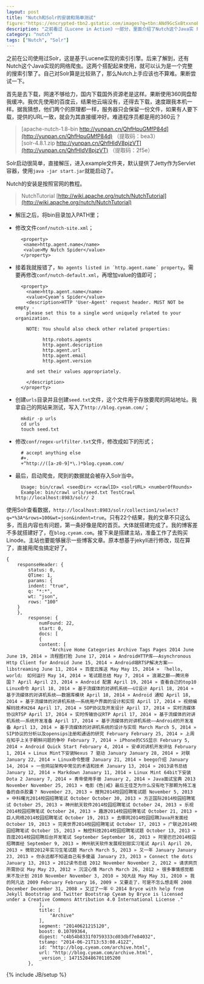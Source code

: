 ```yaml
---
layout: post
title: "Nutch和Solr的安装和简单测试"
figure:"https://encrypted-tbn2.gstatic.com/images?q=tbn:ANd9GcSxBtxxnoEf_xee4qABtdXg3ZysXwzrGBc59jLelvRsilivgRHW"
description: "之前看过《Lucene in Action》一部分，里面介绍了Nutch这个Java实 现的网络爬虫，把测试的结果放在这里"
category: "nutch"
tags: ["Nutch", "Solr"]
---
```


之前在公司使用过Solr，这是基于Lucene实现的索引引擎。后来了解到，还有Nutch这个Java实现的网络爬虫。这两个搭配起来使用，就可以认为是一个完整的搜索引擎了。自己对Solr算是比较熟了，那么Nutch上手应该也不算难。果断尝试一下。

首先是去下载，网速不够给力，国内下载国外资源老是这样。果断使用360网盘帮我缓冲。我优先使用的百度云，结果他云端没有，还得去下载，速度跟我本机一样。据我猜想，他们两个的原理都一样，服务器只会保留一份文件，如果有人要下载，提供的URL一致，就会为其直接缓冲好。难道程序员都是用的360云？

> [apache-nutch-1.8-bin http://yunpan.cn/QhfHpuGMfP84d](http://yunpan.cn/QhfHpuGMfP84d) （提取码：bea3）   
> [solr-4.8.1.zip http://yunpan.cn/QhfHIdV8pjzVT](http://yunpan.cn/QhfHIdV8pjzVT) （提取码：2f5e）

Solr启动很简单，直接解压，进入example文件夹，默认提供了Jetty作为Servlet容器，使用`java -jar start.jar`就能启动了。

Nutch的安装是按照官网的教程。

> NutchTutorial [http://wiki.apache.org/nutch/NutchTutorial](http://wiki.apache.org/nutch/NutchTutorial)

+ 解压之后，将bin目录加入PATH里；
+ 修改文件`conf/nutch-site.xml`；

        <property>
         <name>http.agent.name</name>
         <value>My Nutch Spider</value>
        </property>

+ 接着我就报错了，`No agents listed in ´http.agent.name´ property`。需要再修改`conf/nutch-default.xml`，再增加value的值即可；

        <property>
          <name>http.agent.name</name>
          <value>Cyeam's Spider</value>
          <description>HTTP 'User-Agent' request header. MUST NOT be empty -
          please set this to a single word uniquely related to your organization.

          NOTE: You should also check other related properties:

                http.robots.agents
                http.agent.description
                http.agent.url
                http.agent.email
                http.agent.version

          and set their values appropriately.

          </description>
        </property>

+ 创建`urls`目录并且创建`seed.txt`文件，这个文件用于存放要爬的网站地址。我拿自己的网站来测试，写入了`http://blog.cyeam.com/`；

        mkdir -p urls
        cd urls
        touch seed.txt

+ 修改`conf/regex-urlfilter.txt`文件，修改成如下的形式；

        # accept anything else
        #+.
        +^http://([a-z0-9]*\.)*blog.cyeam.com/

+ 最后，启动爬虫，爬到的数据就会被存入Solr当中。

        Usage: bin/crawl <seedDir> <crawlID> <solrURL> <numberOfRounds>
        Example: bin/crawl urls/seed.txt TestCrawl http://localhost:8983/solr/ 2

使用Solr查看数据，`http://localhost:8983/solr/collection1/select?q=*%3A*&rows=100&wt=json&indent=true`。只有22个结果，我的文章不只这么多，而且内容也有问题，第一条好像是爬的首页。大体就搭建完成了。我的博客差不多就搭建好了，在`blog.cyeam.com`。接下来是搭建主站，准备工作了去购买Linode。主站也要能够展示一些博客文章。原本想基于jekyll进行修改，现在算了，直接用爬虫搞定好了。

    {
        responseHeader: {
            status: 0,
            QTime: 1,
            params: {
            indent: "true",
            q: "*:*",
            wt: "json",
            rows: "100"
        }
        },
            response: {
                numFound: 22,
                start: 0,
                docs: [
                {
                content: [
                    "Archive Home Categories Archive Tags Pages 2014 June June 19, 2014 » 流程图打脸 June 17, 2014 » AndroidHTTP库——Asynchronous Http Client for Android June 15, 2014 » Android端RTSP解决方案——libstreaming June 11, 2014 » 百度云推送 May May 15, 2014 » 『hello, world』 如何运行 May 14, 2014 » 笔试题总结 May 7, 2014 » 浪潮之巅——腾讯帝国？ April April 23, 2014 » Android 配置 April 19, 2014 » 查看自己的top10 Linux命令 April 18, 2014 » 基于流媒体的对讲机系统——UI设计 April 18, 2014 » 基于流媒体的对讲机系统——数据库模块 April 18, 2014 » Android 通知 April 18, 2014 » 基于流媒体的对讲机系统——系统用户界面的设计和实现 April 17, 2014 » 视频编解码技术H264 April 17, 2014 » SDP协议及开发设计 April 17, 2014 » 实时流媒体协议RTSP April 17, 2014 » 实时传输协议RTP April 17, 2014 » 基于流媒体的对讲机系统——系统开发准备 April 17, 2014 » 基于流媒体的对讲机系统——Android的开发准备 April 13, 2014 » 基于流媒体的对讲机系统的设计与实现 March March 5, 2014 » SIP协议的分析以及opensips注册和通话的研究 February February 25, 2014 » 上周在知乎上关于朝鲜问题的争吵 February 7, 2014 » iPhone的CSS显示 February 5, 2014 » Android Quick Start February 4, 2014 » 安卓对讲机开发评估 February 1, 2014 » Linux Mint下安装Nexus 7 驱动 January January 28, 2014 » 对联 January 22, 2014 » Linux命令整理 January 21, 2014 » beego介绍 January 14, 2014 » 一些网站架构中常见的术语和技术 January 13, 2014 » 2013读书总结 January 12, 2014 » Markdown January 11, 2014 » Linux Mint 64bit下安装Dota 2 January 7, 2014 » 青帝使用手册 January 2, 2014 » Java面试宝典 2013 November November 25, 2013 » 电影《色|戒》最后王佳芝为什么没有吃下那颗为特工准备的自杀胶囊？ November 23, 2013 » 搜狗2014校园招聘笔试题 November 5, 2013 » 中科曙光2014校园招聘笔试 October October 30, 2013 » 方正国际2014校园招聘笔试 October 25, 2013 » 神州航天软件2014校园招聘笔试 October 24, 2013 » 乐视2014校园招聘笔试 October 24, 2013 » 趣游2014校园招聘笔试 October 21, 2013 » 巨人网络2014校园招聘笔试 October 19, 2013 » 去哪网2014校园招聘Java开发面经 October 19, 2013 » 完美世界2014校园招聘笔试 October 17, 2013 » 广联达2014校园招聘笔试 October 15, 2013 » 触控科技2014校园招聘笔试题 October 13, 2013 » 百度2014校园招聘后台开发笔试 September September 16, 2013 » 阿里巴巴2014校园招聘面经 September 9, 2013 » 神州航天软件发展规划部实习笔试 April April 20, 2013 » 微软2012年实习生笔试题 March March 5, 2013 » 又一年 January January 23, 2013 » 你永远都不知道自己有多傻逼 January 23, 2013 » Connect the dots January 13, 2013 » 2012读书总结 2012 November November 2, 2012 » 请求网页所需协议 May May 23, 2012 » 沉淀心情 March March 26, 2012 » 很多事情感觉都来不及计划 2010 November November 3, 2010 » 3Q大战 May May 31, 2010 » 我的阿凡达 2009 February February 16, 2009 » 又要走了，可是不怎么想走啊 2008 December December 31, 2008 » 又过了一年 © 2014 Bryce with help from Jekyll Bootstrap and Twitter Bootstrap Cyeam by Bryce is licensed under a Creative Commons Attribution 4.0 International License ."
                ],
                title: [
                    "Archive"
                ],
                segment: "20140621215120",
                boost: 0.10709364,
                digest: "c4b54b8331f0759333cd03dbf7e84032",
                tstamp: "2014-06-21T13:53:08.412Z",
                id: "http://blog.cyeam.com/archive.html",
                url: "http://blog.cyeam.com/archive.html",
                _version_: 1471528486701105200
            },

{% include JB/setup %}

